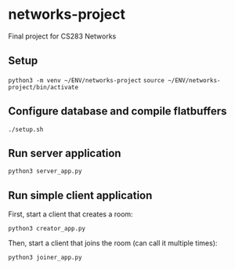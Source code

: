 # networks-project
Final project for CS283 Networks

## Setup

`python3 -m venv ~/ENV/networks-project`
`source ~/ENV/networks-project/bin/activate`

## Configure database and compile flatbuffers

`./setup.sh`

## Run server application

`python3 server_app.py`

## Run simple client application

First, start a client that creates a room:

`python3 creator_app.py`

Then, start a client that joins the room (can call it multiple times):

`python3 joiner_app.py`
